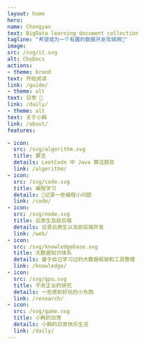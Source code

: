 ```yaml
---
layout: home
hero:
name: Chongyan
text: BigData learning document collection
tagline: "希望成为一个有趣的数据开发攻城狮🦁"
image:
src: /svg/it.svg
alt: ChoDocs
actions:
- theme: brand
text: 开始阅读
link: /guide/
- theme: alt
text: 日常 🎒
link: /daily/
- theme: alt
text: 关于小韩
link: /about/
features:

- icon:
  src: /svg/algorithm.svg
  title: 算法
  details: LeetCode 中 Java 算法题目
  link: /algorithm/
- icon:
  src: /svg/code.svg
  title: 编程学习
  details: 📝记录一些编程小问题
  link: /code/
- icon:
  src: /svg/node.svg
  title: 云原生及前后端
  details: 记录云原生以及前后端开发
  link: /web/
- icon:
  src: /svg/knowledgebase.svg
  title: 大数据知识体系
  details: 基于自己学习过的大数据框架和工具整理
  link: /knowledge/
- icon:
  src: /svg/gpu.svg
  title: 不务正业的研究
  details: 一些感到好玩的小东西
  link: /research/
- icon:
  src: /svg/game.svg
  title: 小韩的日常
  details: 小韩的日常快乐生活
  link: /daily/
---
```

